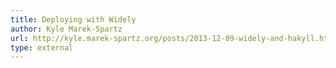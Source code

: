 ```yaml
---
title: Deploying with Widely
author: Kyle Marek-Spartz
url: http://kyle.marek-spartz.org/posts/2013-12-09-widely-and-hakyll.html
type: external
---
```

